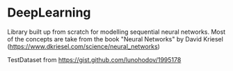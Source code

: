 # DeepLearning
Library built up from scratch for modelling sequential neural networks.
Most of the concepts are take from the book "Neural Networks" by David Kriesel (https://www.dkriesel.com/science/neural_networks)

TestDataset from https://gist.github.com/lunohodov/1995178
